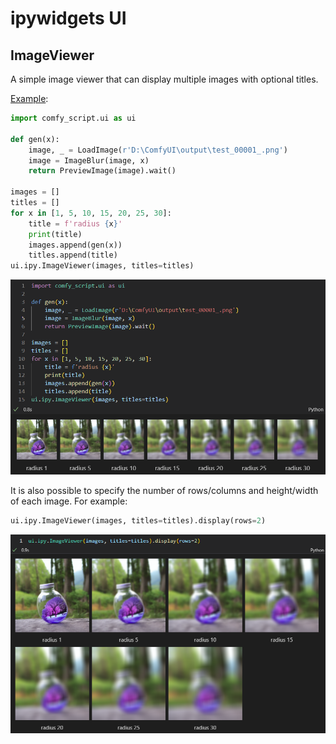 # ipywidgets UI
## ImageViewer
A simple image viewer that can display multiple images with optional titles.

[Example](../../examples/ui.ipynb):
```python
import comfy_script.ui as ui

def gen(x):
    image, _ = LoadImage(r'D:\ComfyUI\output\test_00001_.png')
    image = ImageBlur(image, x)
    return PreviewImage(image).wait()

images = []
titles = []
for x in [1, 5, 10, 15, 20, 25, 30]:
    title = f'radius {x}'
    print(title)
    images.append(gen(x))
    titles.append(title)
ui.ipy.ImageViewer(images, titles=titles)
```
![](images/ipywidgets/ImageViewer.png)

It is also possible to specify the number of rows/columns and height/width of each image. For example:
```python
ui.ipy.ImageViewer(images, titles=titles).display(rows=2)
```
![](images/ipywidgets/ImageViewer-rows.png)